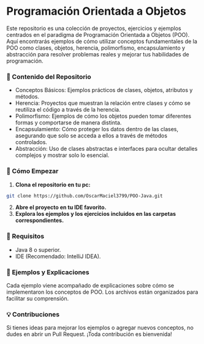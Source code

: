 <h1>Programación Orientada a Objetos</h1>

Este repositorio es una colección de proyectos, ejercicios y ejemplos centrados en el paradigma de Programación Orientada a Objetos (POO). Aquí encontrarás ejemplos de cómo utilizar conceptos fundamentales de la POO como clases, objetos, herencia, polimorfismo, encapsulamiento y abstracción para resolver problemas reales y mejorar tus habilidades de programación.

<h3>📌 Contenido del Repositorio</h3>
<ul>
<li>Conceptos Básicos: Ejemplos prácticos de clases, objetos, atributos y métodos.</li>
<li>Herencia: Proyectos que muestran la relación entre clases y cómo se reutiliza el código a través de la herencia.</li>
<li>Polimorfismo: Ejemplos de cómo los objetos pueden tomar diferentes formas y comportarse de manera distinta.</li>
<li>Encapsulamiento: Cómo proteger los datos dentro de las clases, asegurando que solo se acceda a ellos a través de métodos controlados.</li>
<li>Abstracción: Uso de clases abstractas e interfaces para ocultar detalles complejos y mostrar solo lo esencial.</li>
</ul>

<h3>🚀 Cómo Empezar</h3>

1. **Clona el repositorio en tu pc:**
```bash
git clone https://github.com/OscarMaciel3799/POO-Java.git
```
2. **Abre el proyecto en tu IDE favorito.**
3. **Explora los ejemplos y los ejercicios incluidos en las carpetas correspondientes.**

<h3>🔧 Requisitos</h3>
<ul>
<li>Java 8 o superior.</li>
<li>IDE (Recomendado: IntelliJ IDEA).</li>
</ul>

<h3>📝 Ejemplos y Explicaciones</h3>

Cada ejemplo viene acompañado de explicaciones sobre cómo se implementaron los conceptos de POO. Los archivos están organizados para facilitar su comprensión.

<h3>💡 Contribuciones</h3>
Si tienes ideas para mejorar los ejemplos o agregar nuevos conceptos, no dudes en abrir un Pull Request. ¡Toda contribución es bienvenida!
